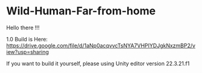 # Wild-Human-Far-from-home
 
Hello there !!!

1.0 Build is Here: https://drive.google.com/file/d/1aNp0acqvvcTsNYA7VHPIYDJgkNxzmBP2/view?usp=sharing

If you want to build it yourself, please using Unity editor version 22.3.21.f1
